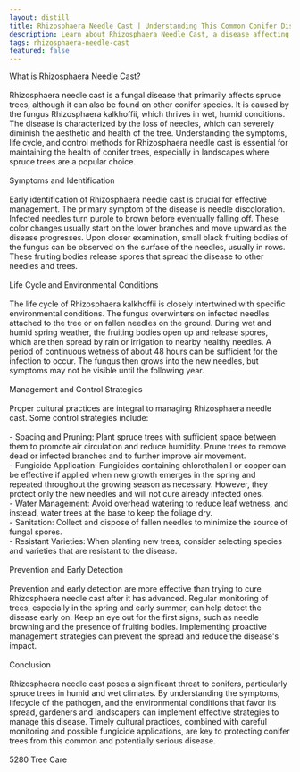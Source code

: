 ```yaml
---
layout: distill
title: Rhizosphaera Needle Cast | Understanding This Common Conifer Disease
description: Learn about Rhizosphaera Needle Cast, a disease affecting conifers, including symptoms, prevention, and treatment options.
tags: rhizosphaera-needle-cast
featured: false
---
```


What is Rhizosphaera Needle Cast?<br /><br />Rhizosphaera needle cast is a fungal disease that primarily affects spruce trees, although it can also be found on other conifer species. It is caused by the fungus Rhizosphaera kalkhoffii, which thrives in wet, humid conditions. The disease is characterized by the loss of needles, which can severely diminish the aesthetic and health of the tree. Understanding the symptoms, life cycle, and control methods for Rhizosphaera needle cast is essential for maintaining the health of conifer trees, especially in landscapes where spruce trees are a popular choice.<br /><br />Symptoms and Identification<br /><br />Early identification of Rhizosphaera needle cast is crucial for effective management. The primary symptom of the disease is needle discoloration. Infected needles turn purple to brown before eventually falling off. These color changes usually start on the lower branches and move upward as the disease progresses. Upon closer examination, small black fruiting bodies of the fungus can be observed on the surface of the needles, usually in rows. These fruiting bodies release spores that spread the disease to other needles and trees.<br /><br />Life Cycle and Environmental Conditions<br /><br />The life cycle of Rhizosphaera kalkhoffii is closely intertwined with specific environmental conditions. The fungus overwinters on infected needles attached to the tree or on fallen needles on the ground. During wet and humid spring weather, the fruiting bodies open up and release spores, which are then spread by rain or irrigation to nearby healthy needles. A period of continuous wetness of about 48 hours can be sufficient for the infection to occur. The fungus then grows into the new needles, but symptoms may not be visible until the following year.<br /><br />Management and Control Strategies<br /><br />Proper cultural practices are integral to managing Rhizosphaera needle cast. Some control strategies include:<br /><br />- Spacing and Pruning: Plant spruce trees with sufficient space between them to promote air circulation and reduce humidity. Prune trees to remove dead or infected branches and to further improve air movement.<br />- Fungicide Application: Fungicides containing chlorothalonil or copper can be effective if applied when new growth emerges in the spring and repeated throughout the growing season as necessary. However, they protect only the new needles and will not cure already infected ones.<br />- Water Management: Avoid overhead watering to reduce leaf wetness, and instead, water trees at the base to keep the foliage dry.<br />- Sanitation: Collect and dispose of fallen needles to minimize the source of fungal spores.<br />- Resistant Varieties: When planting new trees, consider selecting species and varieties that are resistant to the disease.<br /><br />Prevention and Early Detection<br /><br />Prevention and early detection are more effective than trying to cure Rhizosphaera needle cast after it has advanced. Regular monitoring of trees, especially in the spring and early summer, can help detect the disease early on. Keep an eye out for the first signs, such as needle browning and the presence of fruiting bodies. Implementing proactive management strategies can prevent the spread and reduce the disease's impact.<br /><br />Conclusion<br /><br />Rhizosphaera needle cast poses a significant threat to conifers, particularly spruce trees in humid and wet climates. By understanding the symptoms, lifecycle of the pathogen, and the environmental conditions that favor its spread, gardeners and landscapers can implement effective strategies to manage this disease. Timely cultural practices, combined with careful monitoring and possible fungicide applications, are key to protecting conifer trees from this common and potentially serious disease.<br /><br />5280 Tree Care
